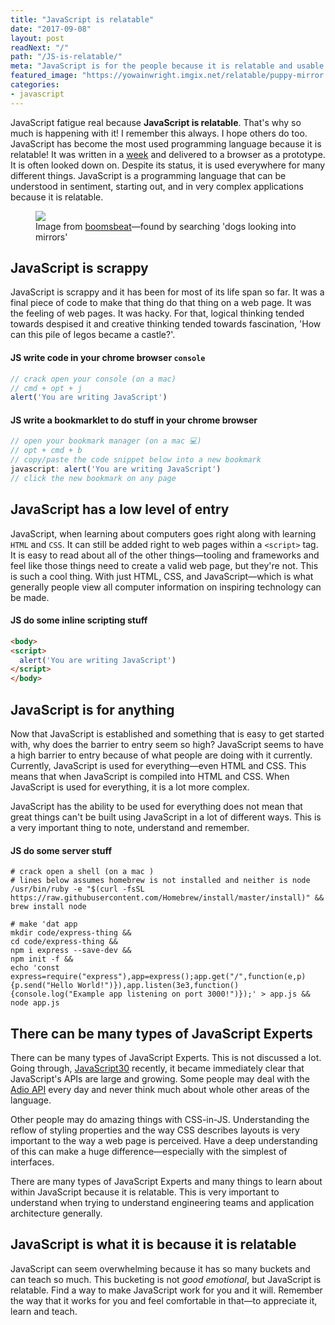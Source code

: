```yaml
---
title: "JavaScript is relatable"
date: "2017-09-08"
layout: post
readNext: "/"
path: "/JS-is-relatable/"
meta: "JavaScript is for the people because it is relatable and usable."
featured_image: "https://yowainwright.imgix.net/relatable/puppy-mirror.jpg"
categories:
- javascript
---
```


JavaScript fatigue real because **JavaScript is relatable**. That's why so much is happening with it! I remember this always. I hope others do too. JavaScript has become the most used programming language because it is relatable! It was written in a [week](https://www.w3.org/community/webed/wiki/A_Short_History_of_JavaScript) and delivered to a browser as a prototype. It is often looked down on. Despite its status, it is used everywhere for many different things. JavaScript is a programming language that can be understood in sentiment, starting out, and in very complex applications because it is relatable.

<figure>
  <a href="http://images.boomsbeat.com/data/images/full/193538/puppy-in-a-mirror-jpg">
    <img src="https://yowainwright.imgix.net/relatable/puppy-mirror.jpg" />
 </a>
 <figcaption>Image from <a href="http://www.boomsbeat.com/">boomsbeat</a>—found by searching 'dogs looking into mirrors'</figcaption>
</figure> 

## JavaScript is scrappy

JavaScript is scrappy and it has been for most of its life span so far. It was a final piece of code to make that thing do that thing on a web page. It was the feeling of web pages. It was hacky. For that, logical thinking tended towards despised it and creative thinking tended towards fascination, 'How can this pile of legos became a castle?'. 

#### JS write code in your chrome browser `console`

```javascript
// crack open your console (on a mac)
// cmd + opt + j
alert('You are writing JavaScript')

```

#### JS write a bookmarklet to do stuff in your chrome browser

```javascript
// open your bookmark manager (on a mac 💻)
// opt + cmd + b
// copy/paste the code snippet below into a new bookmark
javascript: alert('You are writing JavaScript')
// click the new bookmark on any page
```


## JavaScript has a low level of entry

JavaScript, when learning about computers goes right along with learning `HTML` and `CSS`. It can still be added right to web pages within a `<script>` tag. It is easy to read about all of the other things—tooling and frameworks and feel like those things need to create a valid web page, but they're not. This is such a cool thing. With just HTML, CSS, and JavaScript—which is what generally people view all computer information on inspiring technology can be made. 

#### JS do some inline scripting stuff

```html
<body>
<script>
  alert('You are writing JavaScript')
</script>
</body>
```
## JavaScript is for anything

Now that JavaScript is established and something that is easy to get started with, why does the barrier to entry seem so high? JavaScript seems to have a high barrier to entry because of what people are doing with it currently. Currently, JavaScript is used for everything—even HTML and CSS. This means that when JavaScript is compiled into HTML and CSS. When JavaScript is used for everything, it is a lot more complex. 

JavaScript has the ability to be used for everything does not mean that great things can't be built using JavaScript in a lot of different ways. This is a very important thing to note, understand and remember. 

#### JS do some server stuff

```shell
# crack open a shell (on a mac )
# lines below assumes homebrew is not installed and neither is node
/usr/bin/ruby -e "$(curl -fsSL https://raw.githubusercontent.com/Homebrew/install/master/install)" && 
brew install node 

# make 'dat app
mkdir code/express-thing && 
cd code/express-thing && 
npm i express --save-dev && 
npm init -f && 
echo 'const express=require("express"),app=express();app.get("/",function(e,p){p.send("Hello World!")}),app.listen(3e3,function(){console.log("Example app listening on port 3000!")});' > app.js && 
node app.js 
```

## There can be many types of JavaScript Experts

There can be many types of JavaScript Experts. This is not discussed a lot. Going through, [JavaScript30](https://javascript30.com/) recently, it became immediately clear that JavaScript's APIs are large and growing. Some people may deal with the [Adio API](https://developer.mozilla.org/en-US/docs/Web/API/Web_Audio_API) every day and never think much about whole other areas of the language. 

Other people may do amazing things with CSS-in-JS. Understanding the reflow of styling properties and the way CSS describes layouts is very important to the way a web page is perceived. Have a deep understanding of this can make a huge difference—especially with the simplest of interfaces. 

There are many types of JavaScript Experts and many things to learn about within JavaScript because it is relatable. This is very important to understand when trying to understand engineering teams and application architecture generally.

## JavaScript is what it is because it is relatable

JavaScript can seem overwhelming because it has so many buckets and can teach so much. This bucketing is not _good emotional_, but JavaScript is relatable. Find a way to make JavaScript work for you and it will. Remember the way that it works for you and feel comfortable in that—to appreciate it, learn and teach. 
